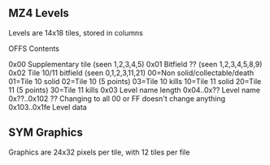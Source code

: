 MZ4 Levels
----------

Levels are 14x18 tiles, stored in columns

OFFS        Contents

0x00         Supplementary tile (seen 1,2,3,4,5)
0x01         Bitfield ?? (seen 1,2,3,4,5,8,9)
0x02         Tile 10/11 bitfield (seen 0,1,2,3,11,21)
               00=Non solid/collectable/death
               01=Tile 10 solid
               02=Tile 10 (5 points)
               03=Tile 10 kills
               10=Tile 11 solid
               20=Tile 11 (5 points)
               30=Tile 11 kills
0x03         Level name length
0x04..0x??   Level name
0x??..0x102  ?? Changing to all 00 or FF doesn't change anything
0x103..0x1fe Level data 

SYM Graphics
------------

Graphics are 24x32 pixels per tile, with 12 tiles per file
